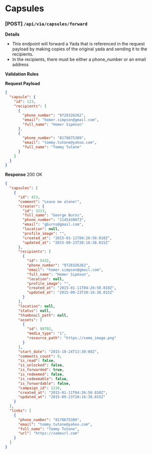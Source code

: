 # Capsules

### [POST] `/api/v1a/capsules/forward`

__Details__
- This endpoint will forward a Yada that is referenced in the request payload by making copies of the original yada and sending it to the recipients.
- In the recipients, there must be either a phone_number or an email address

__Validation Rules__

__Request Payload__
```json
{
  "capsule": {
    "id": 123,
    "recipients": [
      {
        "phone_number": "9728326262",
        "email": "homer.simpson@gmail.com",
        "full_name": "Homer Sipmson"
      },
      {
        "phone_number": "8178675309",
        "email": "tommy.tutone@yahoo.com",
        "full_name": "Tommy Tutone"
      }
    ]
  }
}
```

__Response__ 200 OK
```json
{
  "capsules": [
    {
      "id": 423,
      "comment": "Leave me alone!",
      "creator": {
        "id": 3213,
        "full_name": "George Burns",
        "phone_number": "2145439873",
        "email": "gburns@gmail.com",
        "location": null,
        "profile_image": "",
        "created_at": "2015-01-11T04:26:50.010Z",
        "updated_at": "2015-09-23T20:16:38.015Z"
      },
      "recipients": [
        {
          "id": 5432,
          "phone_number": "9728326262",
          "email": "homer.simpson@gmail.com",
          "full_name": "Homer Sipmson",
          "location": null,
          "profile_image": "",
          "created_at": "2015-01-11T04:26:50.010Z",
          "updated_at": "2015-09-23T20:16:38.015Z"
        }
      ],
      "location": null,
      "status": null,
      "thumbnail_path": null,
      "assets": [
        {
          "id": 98792,
          "media_type": "1",
          "resource_path": "https://some_image.png"
        }
      ],
      "start_date": "2015-10-24T13:30:00Z",
      "comments_count": 0,
      "is_read": false,
      "is_unlocked": false,
      "is_forwarded": true,
      "is_redeemed": false,
      "is_redeemable": false,
      "is_forwardable": false,
      "campaign_id": 1234,
      "created_at": "2015-01-11T04:26:50.010Z",
      "updated_at": "2015-09-23T20:16:38.015Z"
    }
  ],
  "links": [
    {
      "phone_number": "8178675309",
      "email": "tommy.tutone@yahoo.com",
      "full_name": "Tommy Tutone",
      "url": "https://someurl.com"
    }
  ]
}
```
